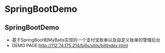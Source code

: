 # SpringBootDemo
SpringBootDemo 
-----------------------
- 基于SpringBoot和MyBatis实现的一个支付宝账单以及自定义账单的管理后台
- DEMO PAGE:http://112.74.175.214/bills/utils/billIndex.html

